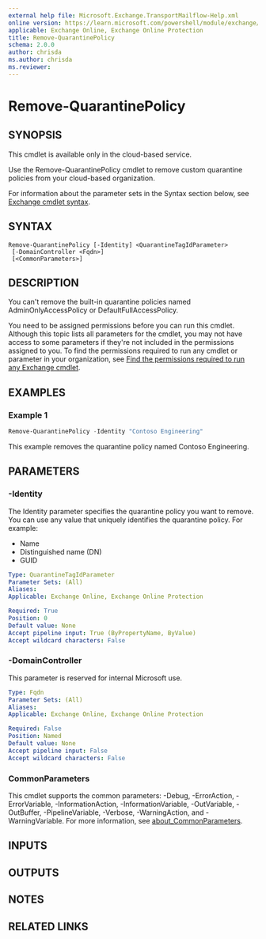 ```yaml
---
external help file: Microsoft.Exchange.TransportMailflow-Help.xml
online version: https://learn.microsoft.com/powershell/module/exchange/remove-quarantinepolicy
applicable: Exchange Online, Exchange Online Protection
title: Remove-QuarantinePolicy
schema: 2.0.0
author: chrisda
ms.author: chrisda
ms.reviewer:
---
```


# Remove-QuarantinePolicy

## SYNOPSIS
This cmdlet is available only in the cloud-based service.

Use the Remove-QuarantinePolicy cmdlet to remove custom quarantine policies from your cloud-based organization.

For information about the parameter sets in the Syntax section below, see [Exchange cmdlet syntax](https://learn.microsoft.com/powershell/exchange/exchange-cmdlet-syntax).

## SYNTAX

```
Remove-QuarantinePolicy [-Identity] <QuarantineTagIdParameter>
 [-DomainController <Fqdn>]
 [<CommonParameters>]
```

## DESCRIPTION
You can't remove the built-in quarantine policies named AdminOnlyAccessPolicy or DefaultFullAccessPolicy.

You need to be assigned permissions before you can run this cmdlet. Although this topic lists all parameters for the cmdlet, you may not have access to some parameters if they're not included in the permissions assigned to you. To find the permissions required to run any cmdlet or parameter in your organization, see [Find the permissions required to run any Exchange cmdlet](https://learn.microsoft.com/powershell/exchange/find-exchange-cmdlet-permissions).

## EXAMPLES

### Example 1
```powershell
Remove-QuarantinePolicy -Identity "Contoso Engineering"
```

This example removes the quarantine policy named Contoso Engineering.

## PARAMETERS

### -Identity
The Identity parameter specifies the quarantine policy you want to remove. You can use any value that uniquely identifies the quarantine policy. For example:

- Name
- Distinguished name (DN)
- GUID

```yaml
Type: QuarantineTagIdParameter
Parameter Sets: (All)
Aliases:
Applicable: Exchange Online, Exchange Online Protection

Required: True
Position: 0
Default value: None
Accept pipeline input: True (ByPropertyName, ByValue)
Accept wildcard characters: False
```

### -DomainController
This parameter is reserved for internal Microsoft use.

```yaml
Type: Fqdn
Parameter Sets: (All)
Aliases:
Applicable: Exchange Online, Exchange Online Protection

Required: False
Position: Named
Default value: None
Accept pipeline input: False
Accept wildcard characters: False
```

### CommonParameters
This cmdlet supports the common parameters: -Debug, -ErrorAction, -ErrorVariable, -InformationAction, -InformationVariable, -OutVariable, -OutBuffer, -PipelineVariable, -Verbose, -WarningAction, and -WarningVariable. For more information, see [about_CommonParameters](https://go.microsoft.com/fwlink/p/?LinkID=113216).

## INPUTS

## OUTPUTS

## NOTES

## RELATED LINKS
